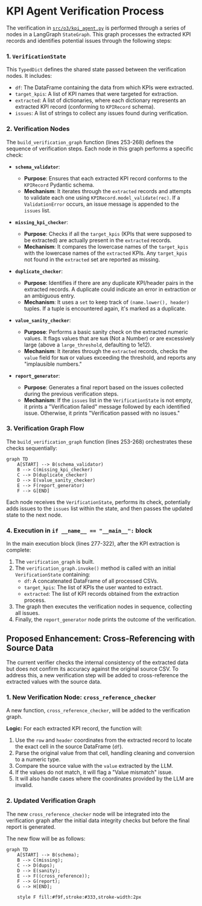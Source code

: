 # KPI Agent Verification Process

The verification in [`src/o3/kpi_agent.py`](src/o3/kpi_agent.py:1) is performed through a series of nodes in a LangGraph `StateGraph`. This graph processes the extracted KPI records and identifies potential issues through the following steps:

### 1. `VerificationState`

This `TypedDict` defines the shared state passed between the verification nodes. It includes:
- `df`: The DataFrame containing the data from which KPIs were extracted.
- `target_kpis`: A list of KPI names that were targeted for extraction.
- `extracted`: A list of dictionaries, where each dictionary represents an extracted KPI record (conforming to `KPIRecord` schema).
- `issues`: A list of strings to collect any issues found during verification.

### 2. Verification Nodes

The `build_verification_graph` function (lines 253-268) defines the sequence of verification steps. Each node in this graph performs a specific check:

*   **`schema_validator`**:
    *   **Purpose**: Ensures that each extracted KPI record conforms to the `KPIRecord` Pydantic schema.
    *   **Mechanism**: It iterates through the `extracted` records and attempts to validate each one using `KPIRecord.model_validate(rec)`. If a `ValidationError` occurs, an issue message is appended to the `issues` list.

*   **`missing_kpi_checker`**:
    *   **Purpose**: Checks if all the `target_kpis` (KPIs that were supposed to be extracted) are actually present in the `extracted` records.
    *   **Mechanism**: It compares the lowercase names of the `target_kpis` with the lowercase names of the `extracted` KPIs. Any `target_kpis` not found in the `extracted` set are reported as missing.

*   **`duplicate_checker`**:
    *   **Purpose**: Identifies if there are any duplicate KPI/header pairs in the extracted records. A duplicate could indicate an error in extraction or an ambiguous entry.
    *   **Mechanism**: It uses a `set` to keep track of `(name.lower(), header)` tuples. If a tuple is encountered again, it's marked as a duplicate.

*   **`value_sanity_checker`**:
    *   **Purpose**: Performs a basic sanity check on the extracted numeric values. It flags values that are `NaN` (Not a Number) or are excessively large (above a `large_threshold`, defaulting to 1e12).
    *   **Mechanism**: It iterates through the `extracted` records, checks the `value` field for `NaN` or values exceeding the threshold, and reports any "implausible numbers."

*   **`report_generator`**:
    *   **Purpose**: Generates a final report based on the issues collected during the previous verification steps.
    *   **Mechanism**: If the `issues` list in the `VerificationState` is not empty, it prints a "Verification failed" message followed by each identified issue. Otherwise, it prints "Verification passed with no issues."

### 3. Verification Graph Flow

The `build_verification_graph` function (lines 253-268) orchestrates these checks sequentially:

```mermaid
graph TD
    A[START] --> B(schema_validator)
    B --> C(missing_kpi_checker)
    C --> D(duplicate_checker)
    D --> E(value_sanity_checker)
    E --> F(report_generator)
    F --> G[END]
```

Each node receives the `VerificationState`, performs its check, potentially adds issues to the `issues` list within the state, and then passes the updated state to the next node.

### 4. Execution in `if __name__ == "__main__":` block

In the main execution block (lines 277-322), after the KPI extraction is complete:
1.  The `verification_graph` is built.
2.  The `verification_graph.invoke()` method is called with an initial `VerificationState` containing:
    *   `df`: A concatenated DataFrame of all processed CSVs.
    *   `target_kpis`: The list of KPIs the user wanted to extract.
    *   `extracted`: The list of KPI records obtained from the extraction process.
3.  The graph then executes the verification nodes in sequence, collecting all issues.
4.  Finally, the `report_generator` node prints the outcome of the verification.
## Proposed Enhancement: Cross-Referencing with Source Data

The current verifier checks the internal consistency of the extracted data but does not confirm its accuracy against the original source CSV. To address this, a new verification step will be added to cross-reference the extracted values with the source data.

### 1. New Verification Node: `cross_reference_checker`

A new function, `cross_reference_checker`, will be added to the verification graph.

**Logic:**
For each extracted KPI record, the function will:
1.  Use the `row` and `header` coordinates from the extracted record to locate the exact cell in the source DataFrame (`df`).
2.  Parse the original value from that cell, handling cleaning and conversion to a numeric type.
3.  Compare the source value with the `value` extracted by the LLM.
4.  If the values do not match, it will flag a "Value mismatch" issue.
5.  It will also handle cases where the coordinates provided by the LLM are invalid.

### 2. Updated Verification Graph

The new `cross_reference_checker` node will be integrated into the verification graph after the initial data integrity checks but before the final report is generated.

The new flow will be as follows:

```mermaid
graph TD
    A[START] --> B(schema);
    B --> C(missing);
    C --> D(dups);
    D --> E(sanity);
    E --> F((cross_reference));
    F --> G(report);
    G --> H[END];

    style F fill:#f9f,stroke:#333,stroke-width:2px
```